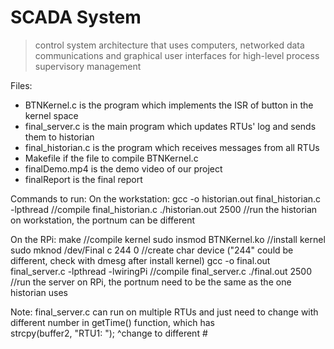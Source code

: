 # SCADA System

> control system architecture that uses computers, networked data communications and graphical user interfaces for high-level process supervisory management

Files:
- BTNKernel.c is the program which implements the ISR of button in the kernel space
- final_server.c is the main program which updates RTUs' log and sends them to historian
- final_historian.c is the program which receives messages from all RTUs
- Makefile if the file to compile BTNKernel.c
- finalDemo.mp4 is the demo video of our project
- finalReport is the final report

Commands to run:
On the workstation:
gcc -o historian.out final_historian.c -lpthread    //compile final_historian.c
./historian.out 2500 //run the historian on workstation, the portnum can be different

On the RPi:
make    //compile kernel
sudo insmod BTNKernel.ko    //install kernel
sudo mknod /dev/Final c 244 0   //create char device ("244" could be different, check with dmesg after install kernel)
gcc -o final.out final_server.c -lpthread -lwiringPi //compile final_server.c
./final.out 2500    //run the server on RPi, the portnum need to be the same as the one historian uses


Note: final_server.c can run on multiple RTUs and just need to change with different number in getTime() function, which has  
strcpy(buffer2, "RTU1:  "); 
                    ^change to different #
